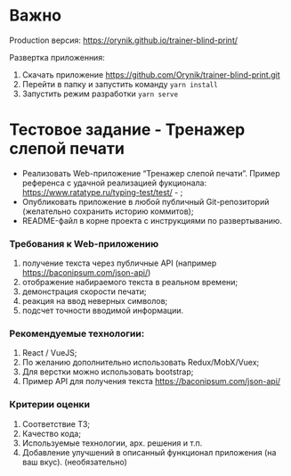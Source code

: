 # Важно

Production версия: https://orynik.github.io/trainer-blind-print/

Развертка приложенния:

1) Скачать приложение https://github.com/Orynik/trainer-blind-print.git
2) Перейти в папку и запустить команду `yarn install`
3) Запустить режим разработки `yarn serve`

# Тестовое задание - Тренажер слепой печати

* Реализовать Web-приложение “Тренажер слепой печати”. Пример референса с удачной реализацией
  фукционала: https://www.ratatype.ru/typing-test/test/ - ;
* Опубликовать приложение в любой публичный Git-репозиторий (желательно сохранить историю коммитов);
* README-файл в корне проекта с инструкциями по развертыванию.

### Требования к Web-приложению

1. получение текста через публичные API (например https://baconipsum.com/json-api/)
2. отображение набираемого текста в реальном времени;
3. демонстрация скорости печати;
4. реакция на ввод неверных символов;
5. подсчет точности вводимой информации.

### Рекомендуемые технологии:

1. React / VueJS;
2. По желанию дополнительно использовать Redux/MobX/Vuex;
3. Для верстки можно использовать bootstrap;
4. Пример API для получения текста https://baconipsum.com/json-api/

### Критерии оценки

1. Соответствие ТЗ;
2. Качество кода;
3. Используемые технологии, арх. решения и т.п.
4. Добавление улучшений в описанный функционал приложения (на ваш вкус). (необязательно)
